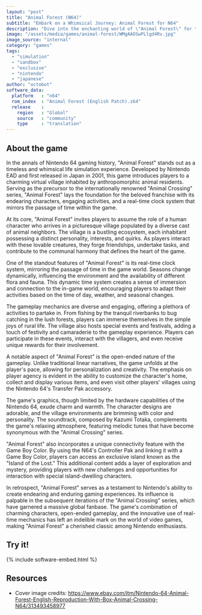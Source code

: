 ```yaml
---
layout: "post"
title: "Animal Forest (N64)"
subtitle: "Embark on a Whimsical Journey: Animal Forest for N64"
description: "Dive into the enchanting world of \"Animal Forest\" for the Nintendo 64, a captivating life simulation game where players explore a vibrant village, befriend anthropomorphic animal residents, and engage in various activities like fishing, bug catching, and fossil hunting."
image: "/assets/media/games/animal-forest/WMgAAOSwPLlgd4Rv.jpg"
image_source: "internal"
category: "games"
tags:
  - "simulation"
  - "sandbox"
  - "exclusive"
  - "nintendo"
  - "japanese"
author: "octobot"
software_data:
  platform   : "n64"
  rom_index  : "Animal Forest (English Patch).z64"
  release    :
    region   : "Global"
    source   : "community"
    type     : "translation"
---
```


## About the game

In the annals of Nintendo 64 gaming history, "Animal Forest" stands out as a timeless and whimsical life simulation experience. Developed by Nintendo EAD and first released in Japan in 2001, this game introduces players to a charming virtual village inhabited by anthropomorphic animal residents. Serving as the precursor to the internationally renowned "Animal Crossing" series, "Animal Forest" lays the foundation for the beloved franchise with its endearing characters, engaging activities, and a real-time clock system that mirrors the passage of time within the game.

At its core, "Animal Forest" invites players to assume the role of a human character who arrives in a picturesque village populated by a diverse cast of animal neighbors. The village is a bustling ecosystem, each inhabitant possessing a distinct personality, interests, and quirks. As players interact with these lovable creatures, they forge friendships, undertake tasks, and contribute to the communal harmony that defines the heart of the game.

One of the standout features of "Animal Forest" is its real-time clock system, mirroring the passage of time in the game world. Seasons change dynamically, influencing the environment and the availability of different flora and fauna. This dynamic time system creates a sense of immersion and connection to the in-game world, encouraging players to adapt their activities based on the time of day, weather, and seasonal changes.

The gameplay mechanics are diverse and engaging, offering a plethora of activities to partake in. From fishing by the tranquil riverbanks to bug catching in the lush forests, players can immerse themselves in the simple joys of rural life. The village also hosts special events and festivals, adding a touch of festivity and camaraderie to the gameplay experience. Players can participate in these events, interact with the villagers, and even receive unique rewards for their involvement.

A notable aspect of "Animal Forest" is the open-ended nature of the gameplay. Unlike traditional linear narratives, the game unfolds at the player's pace, allowing for personalization and creativity. The emphasis on player agency is evident in the ability to customize the character's home, collect and display various items, and even visit other players' villages using the Nintendo 64's Transfer Pak accessory.

The game's graphics, though limited by the hardware capabilities of the Nintendo 64, exude charm and warmth. The character designs are adorable, and the village environments are brimming with color and personality. The soundtrack, composed by Kazumi Totaka, complements the game's relaxing atmosphere, featuring melodic tunes that have become synonymous with the "Animal Crossing" series.

"Animal Forest" also incorporates a unique connectivity feature with the Game Boy Color. By using the N64's Controller Pak and linking it with a Game Boy Color, players can access an exclusive island known as the "Island of the Lost." This additional content adds a layer of exploration and mystery, providing players with new challenges and opportunities for interaction with special island-dwelling characters.

In retrospect, "Animal Forest" serves as a testament to Nintendo's ability to create endearing and enduring gaming experiences. Its influence is palpable in the subsequent iterations of the "Animal Crossing" series, which have garnered a massive global fanbase. The game's combination of charming characters, open-ended gameplay, and the innovative use of real-time mechanics has left an indelible mark on the world of video games, making "Animal Forest" a cherished classic among Nintendo enthusiasts.

## Try it!

{% include software-embed.html %}

## Resources

* Cover image credits: <https://www.ebay.com/itm/Nintendo-64-Animal-Forest-English-Reproduction-With-Box-Animal-Crossing-N64/313493458977>

